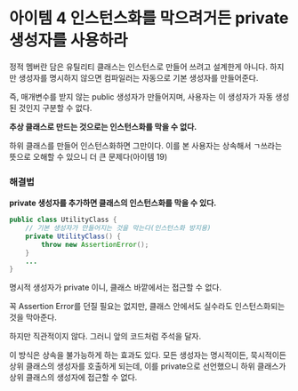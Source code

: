 # 아이템 4 인스턴스화를 막으려거든 private 생성자를 사용하라
정적 멤버란 담은 유틸리티 클래스는 인스턴스로 만들어 쓰려고 설계한게 아니다.
하지만 생성자를 명시하지 않으면 컴파일러는 자동으로 기본 생성자를 만들어준다.

즉, 매개변수를 받지 않는 public 생성자가 만들어지며, 사용자는 이 생성자가
자동 생성된 것인지 구분할 수 없다.

**추상 클래스로 만드는 것으로는 인스턴스화를 막을 수 없다.**

하위 클래스를 만들어 인스턴스화하면 그만이다. 이를 본 사용자는 상속해서
ㄱ쓰라는 뜻으로 오해할 수 있으니 더 큰 문제다(아이템 19)

### 해결법
**private 생성자를 추가하면 클래스의 인스턴스화를 막을 수 있다.**
```java
public class UtilityClass {
    // 기본 생성자가 만들어지는 것을 막는다(인스턴스화 방지용)
    private UtilityClass() {
        throw new AssertionError();
    } 
    ...
}
```

명시적 생성자가 private 이니, 클래스 바깥에서는 접근할 수 없다.

꼭 Assertion Error를 던질 필요는 없지만, 클래스 안에서도 실수라도
인스턴스화되는 것을 막아준다.

하지만 직관적이지 않다. 그러니 앞의 코드처럼 주석을 달자.

이 방식은 상속을 불가능하게 하는 효과도 있다.
모든 생성자는 명시적이든, 묵시적이든 상위 클래스의 생성자를 호출하게 되는데,
이를 private으로 선언했으니 하위 클래스가 상위 클래스의 생성자에 접근할 수 없다.